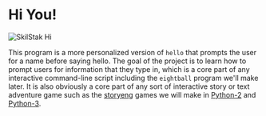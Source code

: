 # Hi You!

![SkilStak Hi](http://skilstak.github.io/images/skilstak-hi.png)

This program is a more personalized version of `hello` that prompts
the user for a name before saying hello. The goal of the project
is to learn how to prompt users for information that they type in,
which is a core part of any interactive command-line script including
the `eightball` program we'll make later. It is also obviously a
core part of any sort of interactive story or text adventure game
such as the [storyeng](http://storyeng.skilstak.io) games
we will make in [Python-2](http://python-2.skilstak.io) and
[Python-3](http://python-3.skilstak.io).

